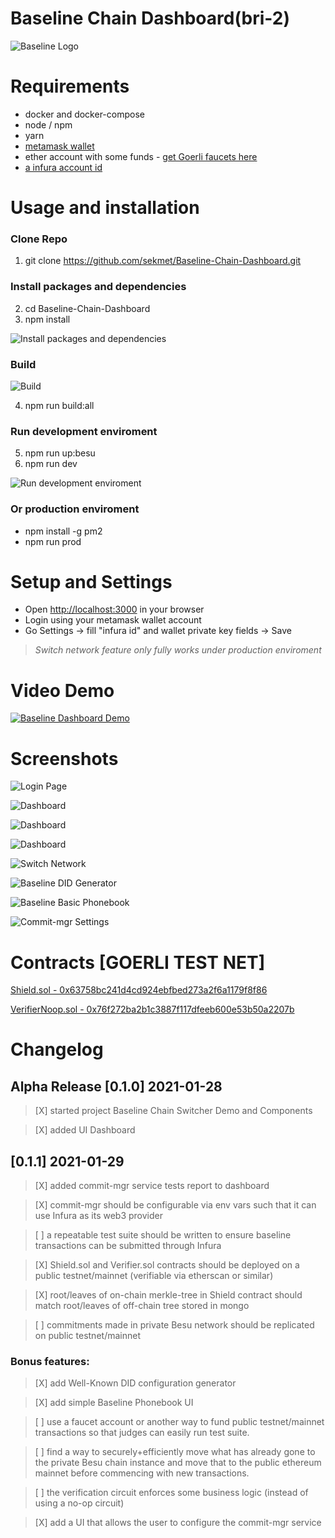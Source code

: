# Baseline Chain Dashboard(bri-2)

![Baseline Logo](./assets/img/baselineHorizontal-Logo-Full-Color.svg)


# Requirements
- docker and docker-compose
- node / npm
- yarn
- [metamask wallet](https://metamask.io/download.html)
- ether account with some funds - [get Goerli faucets here](https://faucet.goerli.mudit.blog/)
- [a infura account id](https://infura.io/)

# Usage and installation

### Clone Repo

1. git clone https://github.com/sekmet/Baseline-Chain-Dashboard.git

### Install packages and dependencies

2. cd Baseline-Chain-Dashboard
3. npm install

![Install packages and dependencies](./docs/install.gif)

### Build

![Build](./docs/build.gif)

4. npm run build:all

### Run development enviroment

5. npm run up:besu
6. npm run dev

![Run development enviroment](./docs/run-dev.gif)

### Or production enviroment

- npm install -g pm2
- npm run prod

# Setup and Settings

- Open [http://localhost:3000](http://localhost:3000) in your browser
- Login using your metamask wallet account
- Go Settings -> fill "infura id" and wallet private key fields -> Save

>*Switch network feature only fully works under production enviroment*


# Video Demo

[![Baseline Dashboard Demo](https://img.youtube.com/vi/Nm9v373pL0s/maxresdefault.jpg)](https://youtu.be/Nm9v373pL0s)

# Screenshots

![Login Page](./docs/baseline_dashboard_login.png)

![Dashboard](./docs/baseline_dashboard_1.png)

![Dashboard](./docs/baseline_dashboard_2.png)

![Dashboard](./docs/baseline_dashboard_3.png)

![Switch Network](./docs/baseline_dashboard_switch_network.png)

![Baseline DID Generator](./docs/baseline_didgenerator.png)

![Baseline Basic Phonebook](./docs/baseline_phonebook.png)

![Commit-mgr Settings](./docs/baseline_dashboard_settings.png)


# Contracts [GOERLI TEST NET]

[Shield.sol - 0x63758bc241d4cd924ebfbed273a2f6a1179f8f86](https://goerli.etherscan.io/address/0x63758bc241d4cd924ebfbed273a2f6a1179f8f86)

[VerifierNoop.sol - 0x76f272ba2b1c3887f117dfeeb600e53b50a2207b](https://goerli.etherscan.io/address/0x76f272ba2b1c3887f117dfeeb600e53b50a2207b)


# Changelog

## Alpha Release [0.1.0] 2021-01-28
> [X] started project Baseline Chain Switcher Demo and Components

> [X] added UI Dashboard

## [0.1.1] 2021-01-29
> [X] added commit-mgr service tests report to dashboard

> [X] commit-mgr should be configurable via env vars such that it can use Infura as its web3 provider

> [ ] a repeatable test suite should be written to ensure baseline transactions can be submitted through Infura

> [X] Shield.sol and Verifier.sol contracts should be deployed on a public testnet/mainnet (verifiable via etherscan or similar)

> [X] root/leaves of on-chain merkle-tree in Shield contract should match root/leaves of off-chain tree stored in mongo

> [ ] commitments made in private Besu network should be replicated on public testnet/mainnet

### Bonus features:
> [X] add Well-Known DID configuration generator

> [X] add simple Baseline Phonebook UI

> [ ] use a faucet account or another way to fund public testnet/mainnet transactions so that judges can easily run test suite.

> [ ] find a way to securely+efficiently move what has already gone to the private Besu chain instance and move that to the public ethereum mainnet before commencing with new transactions.

> [ ] the verification circuit enforces some business logic (instead of using a no-op circuit)

> [X] add a UI that allows the user to configure the commit-mgr service